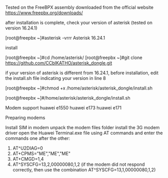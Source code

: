 Tested on the FreeBPX assembly downloaded from the official website https://www.freepbx.org/downloads/

after installation is complete, check your version of asterisk (tested on version 16.24.1)

[root@freepbx ~]#asterisk -vrrr
Asterisk 16.24.1

install

[root@freepbx ~]#cd /home/asterisk/
[root@freepbx ~]#git clone https://github.com/CCbIKATHO/asterisk_dongle.git

if your version of asterisk is different from 16.24.1, before installation, edit the install.sh file indicating your version in line 8

[root@freepbx ~]#chmod +x /home/asterisk/asterisk_dongle/install.sh

[root@freepbx ~]#/home/asterisk/asterisk_dongle/install.sh

Modem support
huawei e1550
huawei e173
huawei e171

Preparing modems

Install SIM in modem
unpack the modem files folder install the 3G modem driver open the Huawei Terminal.exe file using AT commands and enter the commands one after the other:

1) AT^U2DIAG=0
2) AT+CPMS="ME","ME","ME"
3) AT+CMGD=1,4
4) AT^SYSCFG=13,2,00000080,1,2 (if the modem did not respond correctly, then use the combination AT^SYSCFG=13,1,00000080,1,2)
